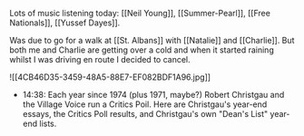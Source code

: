 Lots of music listening today: [[Neil Young]], [[Summer-Pearl]], [[Free Nationals]], [[Yussef Dayes]].

Was due to go for a walk at [[St. Albans]] with [[Natalie]] and [[Charlie]]. But both me and Charlie are getting over a cold and when it started raining whilst I was driving en route I decided to cancel.

![[4CB46D35-3459-48A5-88E7-EF082BDF1A96.jpg]]
- 14:38: 
Each year since 1974 (plus 1971, maybe?) Robert Christgau and the Village Voice run a Critics Poil. Here are Christgau's year-end essays, the Critics Poll results, and Christgau's own "Dean's List" year-end lists. 